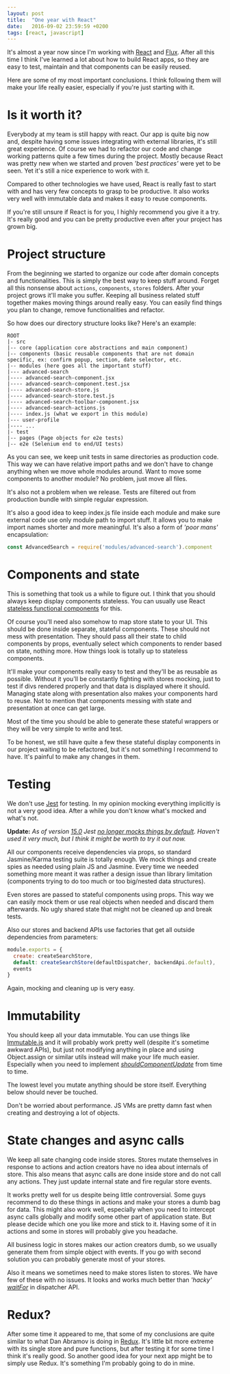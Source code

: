 ```yaml
---
layout: post
title:  "One year with React"
date:   2016-09-02 23:59:59 +0200
tags: [react, javascript]
---
```

It's almost a year now since I'm working with [React](https://facebook.github.io/react) and [Flux](https://facebook.github.io/flux/). After all this time I think I've learned a lot about how to build React apps, so they are easy to test, maintain and that components can be easily reused.

Here are some of my most important conclusions. I think following them will make your life really easier, especially if you're just starting with it.

# Is it worth it?

Everybody at my team is still happy with react. Our app is quite big now and, despite having some issues integrating with external libraries, it's still great experience. Of course we had to refactor our code and change working patterns quite a few times during the project. Mostly because React was pretty new when we started and proven *'best practices'* were yet to be seen. Yet it's still a nice experience to work with it.

Compared to other technologies we have used, React is really fast to start with and has very few concepts to grasp to be productive. It also works very well with immutable data and makes it easy to reuse components.

If you're still unsure if React is for you, I highly recommend you give it a try. It's really good and you can be pretty productive even after your project has grown big.

# Project structure

From the beginning we started to organize our code after domain concepts and functionalities. This is simply the best way to keep stuff around. Forget all this nonsense about `actions`, `components`, `stores` folders. After your project grows it'll make you suffer. Keeping all business related stuff together makes moving things around really easy. You can easily find things you plan to change, remove functionalities and refactor.

So how does our directory structure looks like? Here's an example:

```	
ROOT
|- src
|-- core (application core abstractions and main component)
|-- components (basic reusable components that are not domain specific, ex: confirm popup, section, date selector, etc.
|-- modules (here goes all the important stuff)
|--- advanced-search
|---- advanced-search-component.jsx
|---- advanced-search-component.test.jsx
|---- advanced-search-store.js
|---- advanced-search-store.test.js
|---- advanced-search-toolbar-component.jsx
|---- advanced-search-actions.js
|---- index.js (what we export in this module)
|--- user-profile
|---- ...
|- test
|-- pages (Page objects for e2e tests)
|-- e2e (Selenium end to end/UI tests)
```

As you can see, we keep unit tests in same directories as production code. This way we can have relative import paths and we don't have to change anything when we move whole modules around. Want to move some components to another module? No problem, just move all files.

It's also not a problem when we release. Tests are filtered out from production bundle with simple regular expression.

It's also a good idea to keep index.js file inside each module and make sure external code use only module path to import stuff. It allows you to make import names shorter and more meaningful. It's also a form of *'poor mans'* encapsulation:

```javascript
const AdvancedSearch = require('modules/advanced-search').component
```

# Components and state
This is something that took us a while to figure out. I think that you should always keep display components stateless. You can usually use React [stateless functional components](https://facebook.github.io/react/docs/reusable-components.html#stateless-functions) for this.

Of course you'll need also somehow to map store state to your UI. This should be done inside separate, stateful components. These should not mess with presentation. They should pass all their state to child components by props, eventually select which components to render based on state, nothing more. How things look is totally up to stateless components.

It'll make your components really easy to test and they'll be as reusable as possible. Without it you'll be constantly fighting with stores mocking, just to test if divs rendered properly and that data is displayed where it should. Managing state along with presentation also makes your components hard to reuse. Not to mention that components messing with state and presentation at once can get large.

Most of the time you should be able to generate these stateful wrappers or they will be very simple to write and test.

To be honest, we still have quite a few these stateful display components in our project waiting to be refactored, but it's not something I recommend to have. It's painful to make any changes in them.

# Testing

We don't use [Jest](https://facebook.github.io/jest/) for testing.
In my opinion mocking everything implicitly is not a very good idea. After a while you don't know what's mocked and what's not.

**Update:** *As of version [15.0](https://facebook.github.io/jest/blog/2016/09/01/jest-15.html) Jest [no longer mocks things by default](https://facebook.github.io/jest/blog/2016/09/01/jest-15.html#disabled-automocking). Haven't used it very much, but I think it might be worth to try it out now.*

All our components receive dependencies via props, so standard Jasmine/Karma testing suite is totally enough. We mock things and create spies as needed using plain JS and Jasmine. Every time we needed something more meant it was rather a design issue than library limitation (components trying to do too much or too big/nested data structures).

Even stores are passed to stateful components using props. This way we can easily mock them or use real objects when needed and discard them afterwards. No ugly shared state that might not be cleaned up and break tests.

Also our stores and backend APIs use factories that get all outside dependencies from parameters:

```javascript
module.exports = {
  create: createSearchStore,
  default: createSearchStore(defaultDispatcher, backendApi.default),
  events
}
```

Again, mocking and cleaning up is very easy.

# Immutability
You should keep all your data immutable. You can use things like [Immutable.js](https://facebook.github.io/immutable-js/) and it will probably work pretty well (despite it's sometime awkward APIs), but just not modifying anything in place and using Object.assign or similar utils instead will make your life much easier. Especially when you need to implement _[shouldComponentUpdate](https://facebook.github.io/react/docs/component-specs.html#updating-shouldcomponentupdate)_ from time to time.

The lowest level you mutate anything should be store itself. Everything below should never be touched.

Don't be worried about performance. JS VMs are pretty damn fast when creating and destroying a lot of objects.

# State changes and async calls
We keep all sate changing code inside stores. Stores mutate themselves in response to actions and action creators have no idea about internals of store. This also means that async calls are done inside store and do not call any actions. They just update internal state and fire regular store events.

It works pretty well for us despite being little controversial. Some guys recommend to do these things in actions and make your stores a dumb bag for data. This might also work well, especially when you need to intercept async calls globally and modify some other part of application state. But please decide which one you like more and stick to it. Having some of it in actions and some in stores will probably give you headache.

All business logic in stores makes our action creators dumb, so we usually generate them from simple object with events. If you go with second solution you can probably generate most of your stores.

Also it means we sometimes need to make stores listen to stores. We have few of these with no issues. It looks and works much better than *'hacky'* _[waitFor](https://facebook.github.io/flux/docs/dispatcher.html#api)_ in dispatcher API.

# Redux?
After some time it appeared to me, that some of my conclusions are quite similar to what Dan Abramov is doing in [Redux](http://redux.js.org). It's little bit more extreme with its single store and pure functions, but after testing it for some time I think it's really good. So another good idea for your next app might be to simply use Redux. It's something I'm probably going to do in mine.
